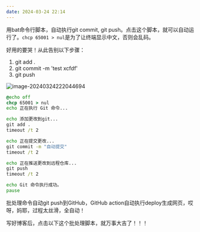 ```yaml
---
date: 2024-03-24 22:14
---
```


用bat命令行脚本，自动执行git commit, git push。点击这个脚本，就可以自动运行了。`chcp 65001 > nul`是为了让终端显示中文，否则会乱码。

好用的要哭！从此告别以下步骤：

1. git add .
2. git commit -m 'test xcfdf'
3. git push

<!-- truncate -->

![image-20240324222044694](https://docu-1319658309.cos.ap-guangzhou.myqcloud.com/image-20240324222044694.png)

``` bat title='/auto git push.bat'
@echo off
chcp 65001 > nul
echo 正在执行 Git 命令...

echo 添加更改到git...
git add .
timeout /t 2

echo 正在提交更改...
git commit -m "自动提交"
timeout /t 2

echo 正在推送更改到远程仓库...
git push
timeout /t 2

echo Git 命令执行成功。
pause
```



批处理命令自动git push到GitHub，GitHub action自动执行deploy生成网页，哎呀，妈耶，过程太丝滑，全自动！

写好博客后，点击以下这个批处理脚本，就万事大吉了！！！



